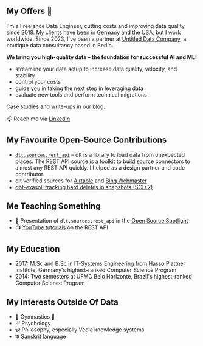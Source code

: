 ## My Offers 👋
I'm a Freelance Data Engineer, cutting costs and improving data quality since 2018. My clients have been in Germany and the USA, but I work worldwide.
Since 2023, I've been a partner at [Untitled Data Company](https://untitleddata.company/), a boutique data consultancy based in Berlin.

**We bring you high-quality data – the foundation for successful AI and ML!**

- streamline your data setup to increase data quality, velocity, and stability
- control your costs
- guide you in taking the next step in leveraging data
- evaluate new tools and perform technical migrations

Case studies and write-ups in [our blog](https://untitleddata.company/blog).

📫 Reach me via [LinkedIn](https://www.linkedin.com/in/willi-mueller/)

## My Favourite Open-Source Contributions
- [`dlt.sources.rest_api`](https://dlthub.com/docs/tutorial/rest-api) – dlt is a library to load data from unexpected places. The REST API source is a toolkit to build source connectors to almost any REST API quickly. I helped as a design partner and code contributor.
- dlt verified sources for [Airtable](https://github.com/dlt-hub/verified-sources/pull/218) and [Bing Webmaster](https://github.com/dlt-hub/verified-sources/pull/335)
- [dbt-exasol: tracking hard deletes in snapshots (SCD 2)](https://github.com/tglunde/dbt-exasol/pull/20)

## Me Teaching Something
- 🎤 Presentation of `dlt.sources.rest_api` in the [Open Source Spotlight](https://www.youtube.com/watch?v=9hZLvcjONSg)
- 📺 [YouTube tutorials](https://www.youtube.com/playlist?list=PLpTgUMBCn15rs2NkB4ise780UxLKImZTh) on the REST API

## My Education
- 2017: M.Sc and B.Sc in IT-Systems Engineering from Hasso Plattner Institute, Germany's highest-ranked Computer Science Program
- 2014: Two semesters at UFMG Belo Horizonte, Brazil's highest-ranked Computer Science Program


## My Interests Outside Of Data
- 🤸 Gymnastics 💪
- Ψ Psychology
- 🕉️ Philosophy, especially Vedic knowledge systems
- क Sanskrit language

  
<!--
**willi-mueller/willi-mueller** is a ✨ _special_ ✨ repository because its `README.md` (this file) appears on your GitHub profile.

Here are some ideas to get you started:

- 🔭 I’m currently working on ...
- 🌱 I’m currently learning ...
- 👯 I’m looking to collaborate on ...
- 🤔 I’m looking for help with ...
- 💬 Ask me about ...
- 📫 How to reach me: ...
- 😄 Pronouns: ...
- ⚡ Fun fact: ...
-->
